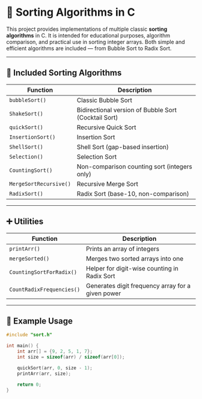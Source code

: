 # 🔢 Sorting Algorithms in C

This project provides implementations of multiple classic **sorting algorithms** in C. It is intended for educational purposes, algorithm comparison, and practical use in sorting integer arrays. Both simple and efficient algorithms are included — from Bubble Sort to Radix Sort.

---

## 🧠 Included Sorting Algorithms

| Function | Description |
|----------|-------------|
| `bubbleSort()` | Classic Bubble Sort |
| `ShakeSort()` | Bidirectional version of Bubble Sort (Cocktail Sort) |
| `quickSort()` | Recursive Quick Sort |
| `InsertionSort()` | Insertion Sort |
| `ShellSort()` | Shell Sort (gap-based insertion) |
| `Selection()` | Selection Sort |
| `CountingSort()` | Non-comparison counting sort (integers only) |
| `MergeSortRecursive()` | Recursive Merge Sort |
| `RadixSort()` | Radix Sort (base-10, non-comparison) |

---

## ➕ Utilities

| Function | Description |
|----------|-------------|
| `printArr()` | Prints an array of integers |
| `mergeSorted()` | Merges two sorted arrays into one |
| `CountingSortForRadix()` | Helper for digit-wise counting in Radix Sort |
| `CountRadixFrequencies()` | Generates digit frequency array for a given power |

---

## 🧪 Example Usage

```c
#include "sort.h"

int main() {
    int arr[] = {9, 2, 5, 1, 7};
    int size = sizeof(arr) / sizeof(arr[0]);

    quickSort(arr, 0, size - 1);
    printArr(arr, size);

    return 0;
}
